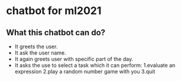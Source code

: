 # chatbot for ml2021 

## What this chatbot can do?
* It greets the user.
* It ask the user name.
* It again greets user with specific part of the day.
* It asks the use to select a task which it can perform:
   1.evaluate an expression 
   2.play a random number game with you
   3.quit
